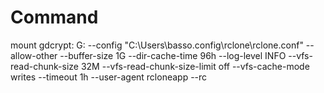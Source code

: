 # Command
mount gdcrypt: G: --config "C:\Users\basso\.config\rclone\rclone.conf" --allow-other --buffer-size 1G --dir-cache-time 96h --log-level INFO --vfs-read-chunk-size 32M --vfs-read-chunk-size-limit off --vfs-cache-mode writes --timeout 1h --user-agent rcloneapp --rc